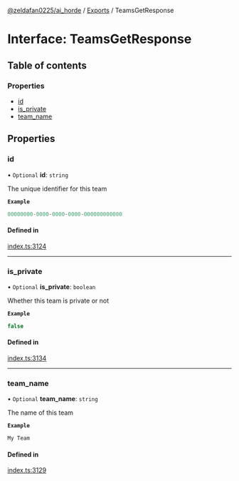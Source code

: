 [@zeldafan0225/ai_horde](../README.md) / [Exports](../modules.md) / TeamsGetResponse

# Interface: TeamsGetResponse

## Table of contents

### Properties

- [id](TeamsGetResponse.md#id)
- [is\_private](TeamsGetResponse.md#is_private)
- [team\_name](TeamsGetResponse.md#team_name)

## Properties

### id

• `Optional` **id**: `string`

The unique identifier for this team

**`Example`**

```ts
00000000-0000-0000-0000-000000000000
```

#### Defined in

[index.ts:3124](https://github.com/ZeldaFan0225/ai_horde/blob/9b3ae88/index.ts#L3124)

___

### is\_private

• `Optional` **is\_private**: `boolean`

Whether this team is private or not

**`Example`**

```ts
false
```

#### Defined in

[index.ts:3134](https://github.com/ZeldaFan0225/ai_horde/blob/9b3ae88/index.ts#L3134)

___

### team\_name

• `Optional` **team\_name**: `string`

The name of this team

**`Example`**

```ts
My Team
```

#### Defined in

[index.ts:3129](https://github.com/ZeldaFan0225/ai_horde/blob/9b3ae88/index.ts#L3129)
